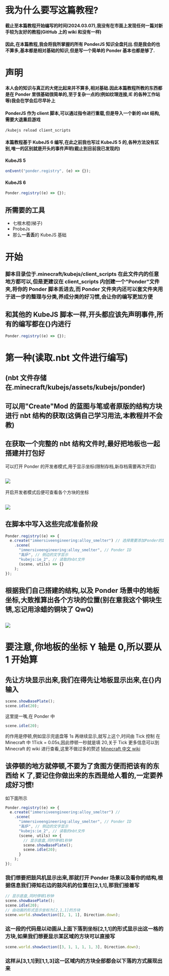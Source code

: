 # 我为什么要写这篇教程?

#### 截止至本篇教程开始编写的时间(2024.03.07),我没有在市面上发现任何一篇对新手较为友好的教程(GitHub 上的 wiki 和没有一样)

#### 因此,在本篇教程,我会将我所掌握的所有 PonderJS 知识全盘托出.但是我会的也不算多,基本都是相对基础的知识,但是写一个简单的 Ponder 基本也都是够了.

# 声明

#### 本人会的知识与真正的大佬比起来并不算多,相对基础.因此本篇教程所教的东西都是在 Ponder 里很基础很简单的,至于复杂一点的(例如纹理连接,IE 的各种工作站等)我会在学会后尽早补上

#### PonderJS 作为 client 脚本,可以通过指令进行重载,但是导入一个新的 nbt 结构,需要大退重启游戏

```
/kubejs reload client_scripts
```

#### 本篇教程基于 KubeJS 6 编写,在此之前我也写过 KubeJS 5 的,各种方法没有区别,唯一的区别就是开头的事件声明(截止到目前我已发现的)

#### KubeJS 5

```js
onEvent("ponder.registry", (e) => {});
```

#### KubeJS 6

```js
Ponder.registry((e) => {});
```

## 所需要的工具

- 七根木棍(梯子)
- ProbeJs
- 那么**一丢丢**的 KubeJS 基础

# 开始

### 脚本目录位于.minecraft/kubejs/client_scripts 在此文件内的任意地方都可以,但是更建议在 client_scripts 内创建一个"Ponder"文件夹,将你的 Ponder 脚本丢进去,而 Ponder 文件夹内还可以套文件夹用于进一步的整理与分类,养成分类的好习惯,会让你的编写更加方便

## 和其他的 KubeJS 脚本一样,开头都应该先声明事件,所有的编写都在{}内进行

```js
Ponder.registry((e) => {});
```

# 第一种(读取.nbt 文件进行编写)

## (nbt 文件存储在.minecraft/kubejs/assets/kubejs/ponder)

## 可以用"Create"Mod 的蓝图与笔或者原版的结构方块进行 nbt 结构的获取(这俩自己学习用法,本教程并不会教)

## 在获取一个完整的 nbt 结构文件时,最好把地板也一起搭建并打包好

可以打开 Ponder 的开发者模式,用于显示坐标(限制存档,新存档需要再次开启)

## <image src="assets/images/config.gif">

开启开发者模式后便可查看各个方块的坐标

## <image src="assets/images/坐标.gif">

## 在脚本中写入这些完成准备阶段

```js
Ponder.registry((e) => {
  e.create("immersiveengineering:alloy_smelter") // 选择需要添加Ponder的Item
    .scene(
      "immersiveengineering:alloy_smelter", // Ponder ID
      "高炉", // 侧边的文字显示
      "kubejs:ie_2", // 读取的nbt文件
      (scene, utils) => {}
    );
});
```

## 根据我们自己搭建的结构,以及 Ponder 场景中的地板坐标,大致推算出各个方块的位置(别在意我这个铜块生锈,忘记用涂蜡的铜块了 QwQ)

## <image src="assets/images/结构展示.png">

# **要注意,你地板的坐标 Y 轴是 0,所以要从 1 开始算**

## 先让方块显示出来,我们在得先让地板显示出来,在{}内输入

```js
scene.showBasePlate();
scene.idle(20);
```

这里提一嘴,在 Ponder 中

```js
scene.idle(20);
```

的作用是停顿,例如显示完底盘等 1s 再继续显示,就写上这个,时间由 Tick 控制
在 Minecraft 中 1Tick = 0.05s,因此停顿一秒就是填 20,关于 Tick 更多信息可以到 Minecraft 的 wiki 进行查看,这里不做过多的赘述 [Minecraft 中文 wiki](https://zh.minecraft.wiki)

## 该停顿的地方就停顿,不要为了贪图方便而把该有的东西给 K 了,要记住你做出来的东西是给人看的,一定要养成好习惯!

如下面所示

```js
Ponder.registry((e) => {
  e.create("immersiveengineering:alloy_smelter") //
    .scene(
      "immersiveengineering:alloy_smelter", // Ponder ID
      "高炉", // 侧边的文字显示
      "kubejs:ie_2", // 读取的nbt文件
      (scene, utils) => {
        // 显示底盘,同时停顿1秒钟
        scene.showBasePlate();
        scene.idle(20);
      }
    );
});
```

### 我们想要把鼓风机显示出来,那就打开 Ponder 场景以及看你的结构,根据信息我们得知右边的鼓风机的位置在[2,1,1],那我们接着写

```js
// 显示底盘,同时停顿1秒钟
scene.showBasePlate();
scene.idle(20);
// 由动画的形式显示坐标为[2,1,1]的方块
scene.world.showSection([2, 1, 1], Direction.down);
```

### 这一段的代码是以动画从上面下落到坐标[2,1,1]的形式显示出这一格的方块,如果我们想要显示某区域的方块可以直接写

```js
scene.world.showSection([3, 1, 1, 1, 1, 3], Direction.down);
```

### 这样从[3,1,1]到[1,1,3]这一区域内的方块全部都会以下落的方式展现出来
